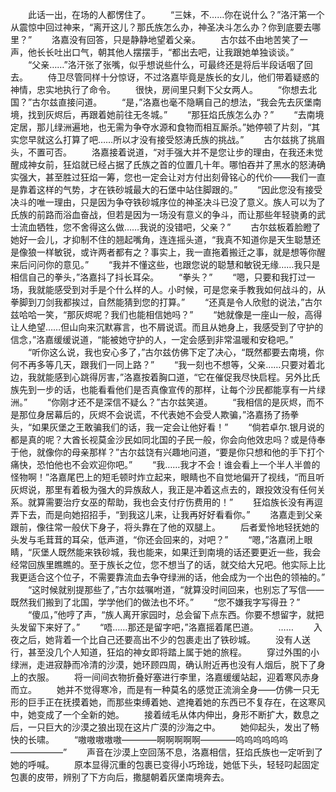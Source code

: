 　　此话一出，在场的人都愣住了。
　　“三妹，不……你在说什么？”洛汗第一个从震惊中回过神来，“离开这儿？那氏族怎么办，神圣决斗怎么办？你到底要去哪里？”
　　洛嘉没有回答，只是静静地望着父亲。
　　古尔兹不由地苦笑了一声，他长长吐出口气，朝其他人摆摆手，“都出去吧，让我跟她单独谈谈。”
　　“父亲……”洛汗张了张嘴，似乎想说些什么，可最终还是将后半段话咽了回去。
　　侍卫尽管同样十分惊讶，不过洛嘉毕竟是族长的女儿，他们带着疑惑的神情，忠实地执行了命令。
　　很快，房间里只剩下父女两人。
　　“你想去北国？”古尔兹直接问道。
　　“是，”洛嘉也毫不隐瞒自己的想法，“我会先去灰堡南境，找到灰烬后，再跟着她前往无冬城。”
　　“那狂焰氏族怎么办？”
　　“去南境定居，那儿绿洲遍地，也无需为争夺水源和食物而相互厮杀。”她停顿了片刻，“其实您早就这么打算了吧……所以才没有接受怒涛氏族的挑战。”
　　古尔兹挑了挑眉头，不置可否。
　　洛嘉接着说道，“对手强大并不是您让步的理由，在我还未觉醒成神女前，狂焰就已经占据了氏族之首的位置几十年。哪怕吞并了黑水的怒涛确实强大，甚至胜过狂焰一筹，您也一定会让对方付出刻骨铭心的代价——我们一直是靠着这样的气势，才在铁砂城最大的石堡中站住脚跟的。”
　　“因此您没有接受决斗的唯一理由，只是因为争夺铁砂城序位的神圣决斗已没了意义。族人可以为了氏族的前路而浴血奋战，但若是因为一场没有意义的争斗，而让那些年轻骁勇的武士流血牺牲，您不舍得这么做……我说的没错吧，父亲？”
　　古尔兹板着脸瞪了她好一会儿，才抑制不住的翘起嘴角，连连摇头道，“我真不知道你是天生聪慧还是像狼一样敏锐，或许两者都有之？事实上，我一直拖着搬迁之事，就是想等你醒来后问问你的意见。”
　　“我并不懂这些，也跟您说的聪慧和敏锐无缘……我只是相信自己的拳头，”洛嘉抖了抖长耳朵。
　　“拳头？”
　　“嗯，只要和我打过一场，我就能感受到对手是个什么样的人。小时候，可是您亲手教我如何战斗的，从拳脚到刀剑我都挨过，自然能猜到您的打算。”
　　“还真是令人欣慰的说法，”古尔兹哈哈一笑，“那灰烬呢？我们也能相信她吗？”
　　“她就像是一座山一般，高得让人绝望……但山向来沉默寡言，也不屑说谎。而且从她身上，我感受到了守护的信念，”洛嘉缓缓说道，“能被她守护的人，一定会感到非常温暖和安稳吧。”
　　“听你这么说，我也安心多了，”古尔兹仿佛下定了决心，“既然都要去南境，你何不再多等几天，跟我们一同上路？”
　　“我一刻也不想等，父亲……只要对着北边，我就能感到心跳得厉害，”洛嘉按着胸口道，“它在催促我尽快启程。另外比氏族先到一步的话，也能看看他们是否真像宣传的那样，让每个沙民都能享有一片绿洲。”
　　“你刚才还不是深信不疑么？”古尔兹笑道。
　　“我相信的是灰烬，而不是那位身居幕后的，灰烬不会说谎，不代表她不会受人欺骗，”洛嘉扬了扬拳头，“如果灰堡之王敢骗我们的话，我一定会让他好看！”
　　“倘若卓尔.银月说的都是真的呢？大酋长视莫金沙民如同北国的子民一般，你会向他效忠吗？或是侍奉于他，就像你的母亲那样？”古尔兹饶有兴趣地问道，“要是你只想和他的手下打个痛快，恐怕他也不会欢迎你吧。”
　　“我……我才不会！谁会看上一个半人半兽的怪物啊！”洛嘉尾巴上的短毛顿时炸立起来，眼睛也不自觉地偏开了视线，“而且听灰烬说，那里有着极为强大的异族敌人，我正是冲着这点去的，跟投效没有任何关系。就算需要治疗女巫的帮助，我也会支付疗伤费用的！”
　　狂焰族长没有再逗弄下去，而是向她招招手，“到我这儿来，让我再好好看看你。”
　　洛嘉走到父亲跟前，像往常一般伏下身子，将头靠在了他的双腿上。
　　后者爱怜地轻抚她的头发与毛茸茸的耳朵，低声道，“你还会回来的，对吧？”
　　“嗯，”洛嘉闭上眼睛，“灰堡人既然能来铁砂城，我也能来，如果迁到南境的话还要更近一些，我会经常回族里瞧瞧的。至于族长之位，您不想当了的话，就交给大兄吧。他实际上比我更适合这个位子，不需要靠流血去争夺绿洲的话，他会成为一个出色的领袖的。”
　　“这时候就别提那些了，”古尔兹嘱咐道，“就算没时间回来，也别忘了写信——既然我们搬到了北国，学学他们的做法也不坏。”
　　“您不嫌我字写得丑？”
　　“傻瓜，”他哼了声，“族人离开家园时，总会留下点东西。你要不想留字，就把头发留下来好了。”
　　“唔……那还是留字吧，”洛嘉摇着尾巴道。
　　……
　　入夜之后，她背着一个比自己还要高出不少的包裹走出了铁砂城。
　　没有人送行，甚至没几个人知道，狂焰的神女即将踏上属于她的旅程。
　　穿过外围的小绿洲，走进寂静而冷清的沙漠，她环顾四周，确认附近再也没有人烟后，脱下了身上的衣服。
　　将一间间衣物折叠好塞进行李里，洛嘉缓缓站起，迎着寒风赤身而立。
　　她并不觉得寒冷，而是有一种莫名的感觉正流淌全身——仿佛一只无形的巨手正在抚摸着她，而那些束缚着她、遮掩着她的东西已不复存在，在这寒风中，她变成了一个全新的她。
　　接着绒毛从体内伸出，身形不断扩大，数息之后，一只巨大的沙漠之狼出现在这片广漠的沙海之中。
　　她仰起头，发出了畅快的长啸。
　　“嗷嗷嗷嗷嗷————啊啊啊啊啊————呜呜呜呜呜呜——————”
　　声音在沙漠上空回荡不息，洛嘉相信，狂焰氏族也一定听到了她的呼喊。
　　原本显得沉重的包裹已变得小巧玲珑，她低下头，轻轻叼起固定包裹的皮带，辨别了下方向后，撒腿朝着灰堡南境奔去。